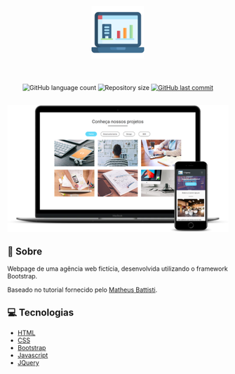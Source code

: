 <h1 align="center">
  <img width="120px" src="img/logo.svg" alt="logo" >
</h1>
<br>
<p align="center">
  <img alt="GitHub language count" src="https://img.shields.io/github/languages/count/martins-rafael/gamingbot?color=65daf9&style=flat-square">
  <img alt="Repository size" src="https://img.shields.io/github/repo-size/martins-rafael/gamingbot?color=65daf9&style=flat-square">
  <a href="https://github.com/martins-rafael/gamingbot/commits/master">
    <img alt="GitHub last commit" src="https://img.shields.io/github/last-commit/martins-rafael/gamingbot?color=65daf9&style=flat-square">
  </a>
</p>

<br>

<div align="center">
  <img src="screenshot.png" alt="screenshot" >
</div>

## :rocket: Sobre

Webpage de uma agência web fictícia, desenvolvida utilizando o framework Bootstrap.

Baseado no tutorial fornecido pelo [Matheus Battisti](https://github.com/matheusbattisti/).

## :computer: Tecnologias
- [HTML](https://devdocs.io/html/)
- [CSS](https://devdocs.io/css/)
- [Bootstrap](https://getbootstrap.com/)
- [Javascript](https://devdocs.io/javascript/)
- [JQuery](https://jquery.com/)